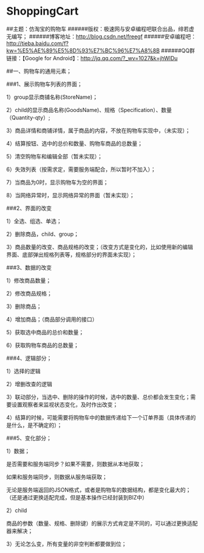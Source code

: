 # ShoppingCart
##主题：仿淘宝的购物车
######版权：极速网与安卓编程吧联合出品，绯若虚无编写；
######博客地址：http://blog.csdn.net/freegf
######安卓编程吧：http://tieba.baidu.com/f?kw=%E5%AE%89%E5%8D%93%E7%BC%96%E7%A8%8B
######QQ群链接：【Google for Android】：http://jq.qq.com/?_wv=1027&k=jhWlDu


##一、购物车的通用元素；

###1、展示购物车列表的界面；

1）group显示商铺名称(StoreName)；

2）child的显示商品名称(GoodsName)、规格（Specification）、数量（Quantity-qty）;

3）商品详情和商铺详情，属于商品的内容，不放在购物车实现中，（未实现）；

4）结算按钮、选中的总价和数量、购物车商品的总数量；

5）清空购物车和编辑全部（暂未实现）；

6）失效列表（按需求定，需要服务端配合，所以暂时不加入）；

7）当商品为0时，显示购物车为空的界面；

8）当网络异常时，显示网络异常的界面（暂未实现）；

###2、界面的改变

1）全选、组选、单选；

2）删除商品，child、group；

3）商品数量的改变、商品规格的改变；（改变方式是变化的，比如使用新的编辑界面、底部弹出规格列表等，规格部分的界面未实现）；

###3、数据的改变

1）修改商品数量；

2）修改商品规格；

3）删除商品；

4）增加商品；（商品部分调用的接口）

5）获取选中商品的总价和数量；

6）获取购物车商品的总数量；

###4、逻辑部分；

1）选择的逻辑

2）增删改查的逻辑

3）联动部分，当选中、删除的操作的时候，选中的数量、总价都会发生变化；需要设置观察者来监视状态变化，及时作出改变；

4）结算的时候，可能需要将购物车中的数据传递给下一个订单界面（具体传递的是什么，是不确定的）；

###5、变化部分；

1）数据；

是否需要和服务端同步？如果不需要，则数据从本地获取；

如果和服务端同步，则数据从服务端获取；

无论是服务端返回的JSON格式，或者是购物车的数据结构，都是变化最大的；（还是通过更换适配完成，但是基本操作已经封装到BIZ中）

2）child

商品的参数（数量、规格、删除键）的展示方式肯定是不同的，可以通过更换适配器来解决；

3）无论怎么变，所有变量的非空判断都要做到位；




